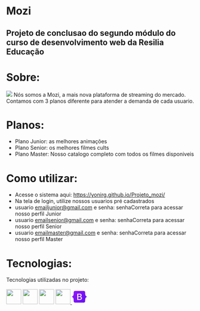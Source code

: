 # Mozi
## Projeto de conclusao do segundo módulo do curso de desenvolvimento web da Resilia Educação


# Sobre:
 <img src="front/models/imgs/logo.png"/>
 Nós somos a Mozi, a mais nova plataforma de streaming do mercado. Contamos com 3 planos diferente para atender a demanda de cada usuario.
 
 # Planos:
- Plano Junior: as melhores animações
- Plano Senior: os melhores filmes cults
- Plano Master: Nosso catalogo completo com todos os filmes disponiveis

# Como utilizar:

- Acesse o sistema aqui: https://yonirg.github.io/Projeto_mozi/
- Na tela de login, utilize nossos usuarios pré cadastrados
- usuario emailjunior@gmail.com e senha: senhaCorreta para acessar nosso perfil Junior
- usuario emailsenior@gmail.com e senha: senhaCorreta para acessar nosso perfil Senior
- usuario emailmaster@gmail.com e senha: senhaCorreta para acessar nosso perfil Master

# Tecnologias:
<p allign="center">
Tecnologias utilizadas no projeto:<br><br>

<img src="https://cdn.jsdelivr.net/gh/devicons/devicon/icons/html5/html5-original.svg" height="40" width="40" /> 
<img src="https://cdn.jsdelivr.net/gh/devicons/devicon/icons/css3/css3-original.svg" height="40" width="40" /> 
<img src="https://cdn.jsdelivr.net/gh/devicons/devicon/icons/javascript/javascript-plain.svg" height="40" width="40" />
<a href='https://jquery.com' target='_blank'>
<img src="https://cdn.jsdelivr.net/gh/devicons/devicon/icons/jquery/jquery-plain-wordmark.svg" height="40" width="40" />
<img src="https://raw.githubusercontent.com/devicons/devicon/2ae2a900d2f041da66e950e4d48052658d850630/icons/bootstrap/bootstrap-original.svg" height="40" width="40" />
</a>
</p>
